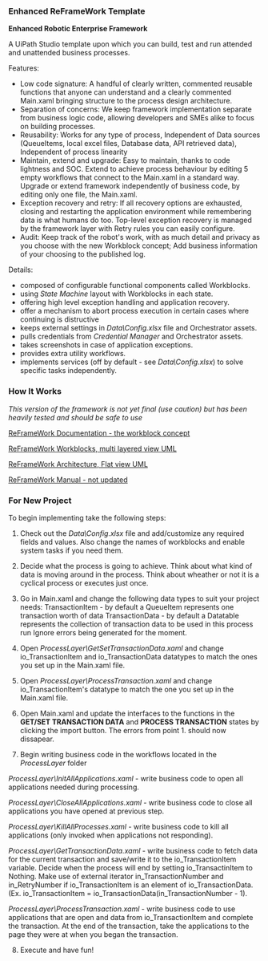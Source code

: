 ### Enhanced ReFrameWork Template ###
**Enhanced Robotic Enterprise Framework**

A UiPath Studio template upon which you can build, test and run attended and unattended business processes.

Features:
* Low code signature: A handful of clearly written, commented reusable functions that anyone can understand and a clearly commented Main.xaml bringing structure to the process design architecture.
* Separation of concerns: We keep framework implementation separate from business logic code, allowing developers and SMEs alike to focus on building processes.
* Reusability: Works for any type of process, Independent of Data sources (QueueItems, local excel files, Database data, API retrieved data), Independent of process linearity
* Maintain, extend and upgrade: Easy to maintain, thanks to code lightness and SOC. Extend to achieve process behaviour by editing 5 empty workflows that connect to the Main.xaml in a standard way. Upgrade or extend framework independently of business code, by editing only one file, the Main.xaml.
* Exception recovery and retry: If all recovery options are exhausted, closing and restarting the application environment while remembering data is what humans do too. Top-level exception recovery is managed by the framework layer with Retry rules you can easily configure.
* Audit: Keep track of the robot's work, with as much detail and privacy as you choose with the new Workblock concept; Add business information of your choosing to the published log.

Details:

* composed of configurable functional components called Workblocks.
* using *State Machine* layout with Workblocks in each state.
* offering high level exception handling and application recovery.
* offer a mechanism to abort process execution in certain cases where continuing is distructive
* keeps external settings in *Data\Config.xlsx* file and Orchestrator assets.
* pulls credentials from *Credential Manager* and Orchestrator assets.
* takes screenshots in case of application exceptions.
* provides extra utility workflows.
* implements services (off by default - see *Data\Config.xlsx*) to solve specific tasks independently.

### How It Works ###
*This version of the framework is not yet final (use caution) but has been heavily tested and should be safe to use*

[ReFrameWork Documentation - the workblock concept](https://github.com/mihhdu/UiPath_REFramework/blob/master/Documentation/Work%20Block%20UML.pdf)

[ReFrameWork Workblocks, multi layered view UML](https://github.com/mihhdu/UiPath_REFramework/blob/master/Documentation/REFramework%20Work%20Blocks.pdf)

[ReFrameWork Architecture, Flat view UML](https://github.com/mihhdu/UiPath_REFramework/blob/master/Documentation/REFramework%20architecture%20UML.pdf)

[ReFrameWork Manual - not updated](https://github.com/mihhdu/UiPath_ReFrameWork/blob/master/Documentation/REFramework%20documentation.pdf)

### For New Project ###
To begin implementing take the following steps:

1. Check out the *Data\Config.xlsx* file and add/customize any required fields and values. Also change the names of workblocks and enable system tasks if you need them.

2. Decide what the process is going to achieve. Think about what kind of data is moving around in the process. Think about wheather or not it is a cyclical process or executes just once.

3. Go in Main.xaml and change the following data types to suit your project needs:
TransactionItem - by default a QueueItem represents one transaction worth of data
TransactionData - by default a Datatable represents the collection of transaction data to be used in this process run
Ignore errors being generated for the moment.

4. Open *ProcessLayer\GetSetTransactionData.xaml* and change io_TransactionItem and io_TransactionData datatypes to match the ones you set up in the Main.xaml file.

5. Open *ProcessLayer\ProcessTransaction.xaml* and change io_TransactionItem's datatype to match the one you set up in the Main.xaml file.

6. Open Main.xaml and update the interfaces to the functions in the **GET/SET TRANSACTION DATA** and **PROCESS TRANSACTION** states by clicking the import button. The errors from point 1. should now dissapear.

7. Begin writing business code in the workflows located in the *ProcessLayer* folder

*ProcessLayer\InitAllApplications.xaml* - write business code to open all applications needed during processing.

*ProcessLayer\CloseAllApplications.xaml* - write business code to close all applications you have opened at previous step.

*ProcessLayer\KillAllProcesses.xaml* - write business code to kill all applications (only invoked when applications not responding).

*ProcessLayer\GetTransactionData.xaml* - write business code to fetch data for the current transaction and save/write it to the io_TransactionItem variable. Decide when the process will end by setting io_TransactinItem to Nothing. Make use of external iterator in_TransactionNumber and in_RetryNumber if io_TransactionItem is an element of io_TransactionData. (Ex. io_TransactionItem = io_TransactionData(in_TransactionNumber - 1).

*ProcessLayer\ProcessTransaction.xaml* - write business code to use applications that are open and data from io_TransactionItem and complete the transaction. At the end of the transaction, take the applications to the page they were at when you began the transaction.

8. Execute and have fun!

